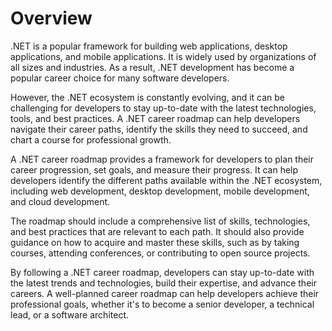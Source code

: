 <h1>Overview</h1>

.NET is a popular framework for building web applications, desktop applications, and mobile applications. It is widely used by organizations of all sizes and industries. 
As a result, .NET development has become a popular career choice for many software developers.

However, the .NET ecosystem is constantly evolving, and it can be challenging for developers to stay up-to-date with the latest technologies, tools, and best practices. 
A .NET career roadmap can help developers navigate their career paths, identify the skills they need to succeed, and chart a course for professional growth.

A .NET career roadmap provides a framework for developers to plan their career progression, set goals, and measure their progress. 
It can help developers identify the different paths available within the .NET ecosystem, including web development, desktop development, mobile development, and cloud development.

The roadmap should include a comprehensive list of skills, technologies, and best practices that are relevant to each path. 
It should also provide guidance on how to acquire and master these skills, such as by taking courses, attending conferences, or contributing to open source projects.

By following a .NET career roadmap, developers can stay up-to-date with the latest trends and technologies, build their expertise, and advance their careers. 
A well-planned career roadmap can help developers achieve their professional goals, whether it's to become a senior developer, a technical lead, or a software architect.